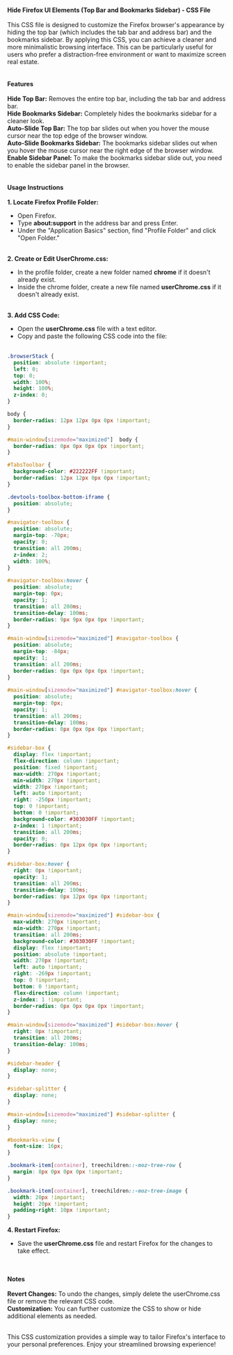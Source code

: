 <b>Hide Firefox UI Elements (Top Bar and Bookmarks Sidebar) - CSS File</b>
<br><br>
This CSS file is designed to customize the Firefox browser's appearance by hiding the top bar (which includes the tab bar and address bar) and the bookmarks sidebar. By applying this CSS, you can achieve a cleaner and more minimalistic browsing interface. This can be particularly useful for users who prefer a distraction-free environment or want to maximize screen real estate.
<br><br><br>
<b>Features</b>
<br><br>
<b>Hide Top Bar:</b> Removes the entire top bar, including the tab bar and address bar.<br>
<b>Hide Bookmarks Sidebar:</b> Completely hides the bookmarks sidebar for a cleaner look.<br>
<b>Auto-Slide Top Bar:</b> The top bar slides out when you hover the mouse cursor near the top edge of the browser window.<br>
<b>Auto-Slide Bookmarks Sidebar:</b> The bookmarks sidebar slides out when you hover the mouse cursor near the right edge of the browser window.<br>
<b>Enable Sidebar Panel:</b> To make the bookmarks sidebar slide out, you need to enable the sidebar panel in the browser.<br>
<br><br>
<b>Usage Instructions</b>
<br><br>
<b>1. Locate Firefox Profile Folder:</b><br>
   <ul>
   <li>Open Firefox.<br>
   <li>Type <b>about:support</b> in the address bar and press Enter.<br>
   <li>Under the "Application Basics" section, find "Profile Folder" and click "Open Folder."<br><br>
   </ul>

<b>2. Create or Edit UserChrome.css:</b><br>
   <ul>
   <li>In the profile folder, create a new folder named <b>chrome</b> if it doesn't already exist.<br>
   <li>Inside the chrome folder, create a new file named <b>userChrome.css</b> if it doesn't already exist.<br><br>
   </ul>

<b>3. Add CSS Code:</b><br>
   <ul>
   <li>Open the <b>userChrome.css</b> file with a text editor.<br>
   <li>Copy and paste the following CSS code into the file:<br><br>
   </ul>

``` Css
.browserStack {
  position: absolute !important;
  left: 0;
  top: 0;
  width: 100%;
  height: 100%;
  z-index: 0;
}

body {
  border-radius: 12px 12px 0px 0px !important;
}

#main-window[sizemode="maximized"]  body {
  border-radius: 0px 0px 0px 0px !important;
}

#TabsToolbar {
  background-color: #222222FF !important;
  border-radius: 12px 12px 0px 0px !important;
}

.devtools-toolbox-bottom-iframe {
  position: absolute;
}

#navigator-toolbox {
  position: absolute;
  margin-top: -70px;
  opacity: 0;
  transition: all 200ms;
  z-index: 2;
  width: 100%;
}
 
#navigator-toolbox:hover {
  position: absolute;
  margin-top: 0px;
  opacity: 1;
  transition: all 200ms;
  transition-delay: 100ms;
  border-radius: 9px 9px 0px 0px !important;
}

#main-window[sizemode="maximized"] #navigator-toolbox {
  position: absolute;
  margin-top: -84px;
  opacity: 1;
  transition: all 200ms;
  border-radius: 0px 0px 0px 0px !important;
}
 
#main-window[sizemode="maximized"] #navigator-toolbox:hover {
  position: absolute;
  margin-top: 0px;
  opacity: 1;
  transition: all 200ms;
  transition-delay: 100ms;
  border-radius: 0px 0px 0px 0px !important;
}

#sidebar-box {
  display: flex !important;
  flex-direction: column !important;
  position: fixed !important;
  max-width: 270px !important;
  min-width: 270px !important;
  width: 270px !important;
  left: auto !important;
  right: -250px !important;
  top: 0 !important;
  bottom: 0 !important;
  background-color: #303030FF !important;
  z-index: 1 !important;
  transition: all 200ms;
  opacity: 0;  
  border-radius: 0px 12px 0px 0px !important;
}

#sidebar-box:hover {
  right: 0px !important;
  opacity: 1;
  transition: all 200ms;
  transition-delay: 100ms;
  border-radius: 0px 12px 0px 0px !important;
}

#main-window[sizemode="maximized"] #sidebar-box {
  max-width: 270px !important;
  min-width: 270px !important;
  transition: all 200ms;
  background-color: #303030FF !important;
  display: flex !important;
  position: absolute !important;
  width: 270px !important;
  left: auto !important;
  right: -269px !important;
  top: 0 !important;
  bottom: 0 !important;
  flex-direction: column !important;
  z-index: 1 !important;
  border-radius: 0px 0px 0px 0px !important;
}

#main-window[sizemode="maximized"] #sidebar-box:hover {
  right: 0px !important;
  transition: all 200ms;
  transition-delay: 100ms;
}

#sidebar-header {
  display: none;
}

#sidebar-splitter {
  display: none;
}

#main-window[sizemode="maximized"] #sidebar-splitter {
  display: none;
}

#bookmarks-view {
  font-size: 16px;
}

.bookmark-item[container], treechildren::-moz-tree-row {
  margin: 8px 0px 0px 0px !important;
}

.bookmark-item[container], treechildren::-moz-tree-image {
  width: 20px !important;
  height: 20px !important;
  padding-right: 10px !important;
}

```
   
<b>4. Restart Firefox:</b><br>
   <ul>
   <li>Save the <b>userChrome.css</b> file and restart Firefox for the changes to take effect.<br><br><br>
   </ul>
   
<b>Notes</b><br><br>
<b>Revert Changes:</b> To undo the changes, simply delete the userChrome.css file or remove the relevant CSS code.<br>
<b>Customization:</b> You can further customize the CSS to show or hide additional elements as needed.<br><br>

This CSS customization provides a simple way to tailor Firefox's interface to your personal preferences. Enjoy your streamlined browsing experience!
